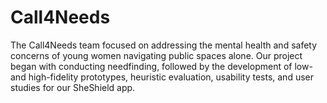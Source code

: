 # Call4Needs 

The Call4Needs team focused on addressing the mental health and safety concerns of young women navigating public spaces alone. Our project began with conducting needfinding, followed by the development of low- and high-fidelity prototypes, heuristic evaluation, usability tests, and user studies for our SheShield app.
